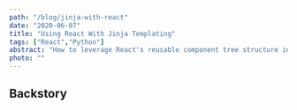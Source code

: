 ```yaml
---
path: "/blog/jinja-with-react"
date: "2020-06-07"
title: "Using React With Jinja Templating"
tags: ["React","Python"]
abstract: "How to leverage React's reusable component tree structure in Jinja's server-side rendered web templates."
photo: ""
---
```


## Backstory